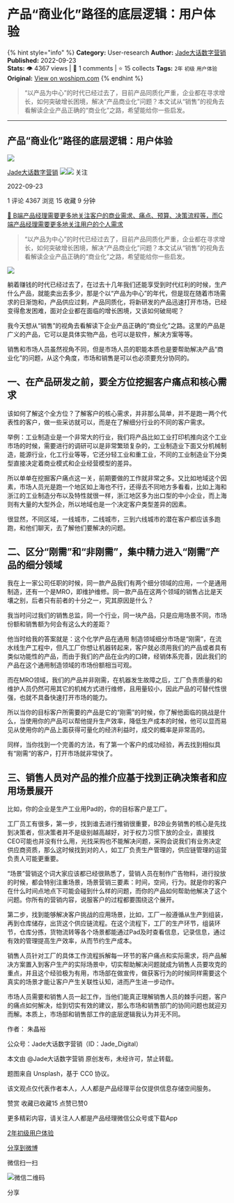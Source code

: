 # 产品“商业化”路径的底层逻辑：用户体验
{% hint style="info" %}
**Category:** User-research
**Author:** [Jade大话数字营销](https://www.woshipm.com/u/1433461)
**Published:** 2022-09-23  
**Stats:** 👁️ 4367 views | 💬 1 comments | ⭐ 15 collects
**Tags:** `2年` `初级` `用户体验`
**Original:** [View on woshipm.com](https://www.woshipm.com/user-research/5614124.html)
{% endhint %}
> “以产品为中心”的时代已经过去了，目前产品同质化严重，企业都在寻求增长，如何突破增长困境，解决“产品商业化”问题？本文试从“销售”的视角去看解读企业产品正确的“商业化”之路，希望能给你一些启发。

---

## 产品“商业化”路径的底层逻辑：用户体验

[![](https://static.woshipm.com/passportAvatar_20221102_150342.jpg?imageView2/1/w/72/h/72/q/100)](https://www.woshipm.com/u/1433461)

[Jade大话数字营销](https://www.woshipm.com/u/1433461) ![](https://static.woshipm.com/tag/1121_1@2x.png)![](https://static.woshipm.com/tag/2405_1@2x.png) 关注

2022-09-23

1 评论 4367 浏览 15 收藏 9 分钟

[🔗 B端产品经理需要更多地关注客户的商业需求、痛点、预算、决策流程等，而C端产品经理需要更多地关注用户的个人需求](https://ke.qidianla.com/courses/bcpm)

> “以产品为中心”的时代已经过去了，目前产品同质化严重，企业都在寻求增长，如何突破增长困境，解决“产品商业化”问题？本文试从“销售”的视角去看解读企业产品正确的“商业化”之路，希望能给你一些启发。

![](https://image.woshipm.com/wp-files/2022/09/MhTJQKLbUaeZsFi3SSdo.jpg)

躺着赚钱的时代已经过去了，在过去十几年我们还能享受到时代红利的时候，生产什么产品，就能卖出去多少，那是个以“产品为中心”的年代，但是现在随着市场需求的日渐饱和，产品供应过剩，产品同质化，将新研发的产品迅速打开市场，已经变得愈发困难，面对企业都在面临的增长困境，又该如何破局呢？

我今天想从“销售”的视角去看解读下企业产品正确的“商业化”之路。这里的产品是广义的产品，它可以是具体实物产品，也可以是软件，解决方案等等。

销售和市场人员虽然视角不同，但是市场人员的职能本质也是要帮助解决产品“商业化”的问题，从这个角度，市场和销售是可以也必须要充分协同的。

## 一、在产品研发之前，要全方位挖掘客户痛点和核心需求

该如何了解这个全方位？了解客户的核心需求，并非那么简单，并不是跑一两个代表性的客户，做一些采访就可以，而是在了解细分行业的不同的客户需求。

举例：工业制造业是一个非常大的行业，我们将产品比如工业打印机推向这个工业市场的时候，需要进行的调研可以是非常繁琐复杂的，工业制造业下面又分机械制造，能源行业，化工行业等等，它还分轻工业和重工业，不同的工业制造业下分类型直接决定着商业模式和企业经营模型的差异。

所以单单在挖掘客户痛点这一关，前期要做的工作就非常之多。又比如地域这个因素，市场人员光是跑一个地区如上海也不行，还得去不同地方多看看，比如上海和浙江的工业制造分布以及特性就很一样，浙江地区多为出口型的中小企业，而上海则有大量的大型外企，所以地域也是一个决定客户类型差异的因素。

很显然，不同区域，一线城市，二线城市，三到六线城市的潜在客户都应该多跑跑，和他们聊天，去了解他们要解决的问题。

## 二、区分“刚需”和“非刚需”，集中精力进入“刚需”产品的细分领域

我在上一家公司任职的时候，同一款产品我们有两个细分领域的应用，一个是通用制造，还有一个是MRO，即维护维修。同一款产品在这两个领域的销售占比是天壤之别，后者只有前者的十分之一，究其原因是什么？

我当时问过我们的销售总监，同一个行业，同一块产品，只是应用场景不同，市场份额和销售额为何会有这么大的差距？

他当时给我的答案就是：这个化学产品在通用 制造领域细分市场是“刚需”，在流水线生产工程中，但凡工厂你想让机器转起来，客户就必须用我们的产品或者具有类似功能性的产品，而由于我们的产品在业内的口碑，经销体系完善，因此我们的产品在这个通用制造领域的市场份额相当可观。

而在MRO领域，我们的产品并非刚需，在机器发生故障之后，工厂负责质量的和维护人员仍然可用其它的机械方式进行维修，且用量较小，因此产品的可替代性很强，也就不具备快速打开市场的能力。

所以当你的目标客户所需要的产品是它的“刚需”的时候，你了解他面临的挑战是什么，当使用你的产品可以帮他提升生产效率，降低生产成本的时候，他可以显而易见从使用你的产品上面获得可量化的经济利益时，成交的概率是非常高的。

同样，当你找到一个完善的方法，有了第一个客户的成功经验，再去找到相似具有“刚需“的客户，打开市场就非常快了。

## 三、销售人员对产品的推介应基于找到正确决策者和应用场景展开

比如，你的企业是生产工业用Pad的，你的目标客户是工厂。

工厂员工有很多，第一步，找到谁去进行推销很重要，B2B业务销售的核心是先找到决策者，但决策者并不是级别越高越好，对于权力习惯下放的企业，直接找CEO可能也并没有什么用，光找采购也不能解决问题，采购会说我们有业务决定供应商资质，那么这时候找到对的人，如工厂负责生产管理的，供应链管理的运营负责人可能更重要。

“场景”营销这个词大家应该都已经很熟悉了，营销人员在制作广告物料，进行投放的时候，都会特别注重场景，场景营销三要素：时间，空间，行为。就是你的客户在什么时间点地点下可能会碰到什么样的问题，而你的产品如何帮助他解决了这个问题。你所有的营销内容，说服客户的过程都要围绕这个展开。

第二步，找到能够解决客户挑战的应用场景，比如，工厂一般遵循从生产到组装，再到仓库储存，出货这个供应链流程。在这个流程下，工厂的生产环节，组装环节，仓库分拣，货物流转等各个场景都能通过Pad及时查看信息，记录信息，通过有效的管理提高生产效率，从而节约生产成本。

销售人员针对工厂的具体工作流程拆解每一环节的客户痛点和实际需求，将产品解决方案置入到客户生产的实际场景中，切实帮助解决问题就成为销售人员要攻克的重点，并且这个经验极为有用，市场部在做宣传，做获客行为的时候同样需要这个真实的场景才能让客户产生关联性认知，进而产生进一步动作。

市场人员需要和销售人员一起工作，当他们能真正理解销售人员的棘手问题，客户的痛点如何解决，给到切实有效的建议，那么市场和销售部门的协同问题也就迎刃而解。本质上，市场部和销售部工作的底层逻辑我认为并无不同。

作者： 朱晶裕

公众号：Jade大话数字营销（ID：Jade\_Digital）

本文由 @Jade大话数字营销 原创发布，未经许可，禁止转载。

题图来自 Unsplash，基于 CC0 协议。

该文观点仅代表作者本人，人人都是产品经理平台仅提供信息存储空间服务。

赞赏 收藏已收藏15 点赞已赞0

更多精彩内容，请关注人人都是产品经理微信公众号或下载App

[2年](https://www.woshipm.com/tag/2%e5%b9%b4)[初级](https://www.woshipm.com/tag/%e5%88%9d%e7%ba%a7)[用户体验](https://www.woshipm.com/tag/ue)

[分享到微博](https://service.weibo.com/share/share.php?appkey=2775287854&title=产品“商业化”路径的底层逻辑：用户体验&url=https://www.woshipm.com/user-research/5614124.html&pic=https://image.woshipm.com/wp-files/2022/09/MhTJQKLbUaeZsFi3SSdo.jpg)

微信扫一扫

![微信二维码](https://api.pwmqr.com/qrcode/create/?url=https://www.woshipm.com/user-research/5614124.html)

分享